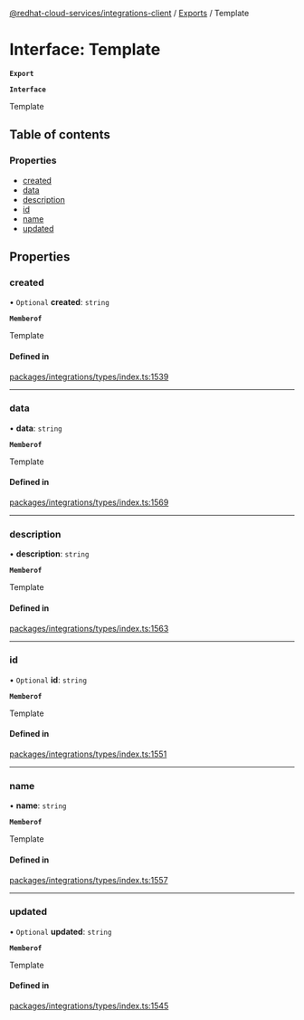 [@redhat-cloud-services/integrations-client](../README.md) / [Exports](../modules.md) / Template

# Interface: Template

**`Export`**

**`Interface`**

Template

## Table of contents

### Properties

- [created](Template.md#created)
- [data](Template.md#data)
- [description](Template.md#description)
- [id](Template.md#id)
- [name](Template.md#name)
- [updated](Template.md#updated)

## Properties

### created

• `Optional` **created**: `string`

**`Memberof`**

Template

#### Defined in

[packages/integrations/types/index.ts:1539](https://github.com/RedHatInsights/javascript-clients/blob/master/packages/integrations/types/index.ts#L1539)

___

### data

• **data**: `string`

**`Memberof`**

Template

#### Defined in

[packages/integrations/types/index.ts:1569](https://github.com/RedHatInsights/javascript-clients/blob/master/packages/integrations/types/index.ts#L1569)

___

### description

• **description**: `string`

**`Memberof`**

Template

#### Defined in

[packages/integrations/types/index.ts:1563](https://github.com/RedHatInsights/javascript-clients/blob/master/packages/integrations/types/index.ts#L1563)

___

### id

• `Optional` **id**: `string`

**`Memberof`**

Template

#### Defined in

[packages/integrations/types/index.ts:1551](https://github.com/RedHatInsights/javascript-clients/blob/master/packages/integrations/types/index.ts#L1551)

___

### name

• **name**: `string`

**`Memberof`**

Template

#### Defined in

[packages/integrations/types/index.ts:1557](https://github.com/RedHatInsights/javascript-clients/blob/master/packages/integrations/types/index.ts#L1557)

___

### updated

• `Optional` **updated**: `string`

**`Memberof`**

Template

#### Defined in

[packages/integrations/types/index.ts:1545](https://github.com/RedHatInsights/javascript-clients/blob/master/packages/integrations/types/index.ts#L1545)
